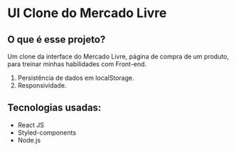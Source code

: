 <h1>UI Clone do Mercado Livre</h1>
<h2>O que é esse projeto?</h2>
<p>Um clone da interface do Mercado Livre, página de compra de um produto, para treinar minhas habilidades com Front-end.</p>
<ol>
  <li>Persistência de dados em localStorage.</li>
  <li>Responsividade.</li>
</ol>

<h2>Tecnologias usadas:</h2>
<ul>
  <li>React JS</li>
  <li>Styled-components</li>
  <li>Node.js</li>
</ul>
